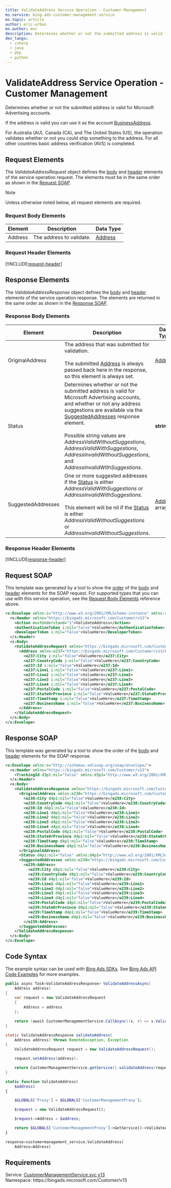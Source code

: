 ```yaml
---
title: ValidateAddress Service Operation - Customer Management
ms.service: bing-ads-customer-management-service
ms.topic: article
author: eric-urban
ms.author: eur
description: Determines whether or not the submitted address is valid for Microsoft Advertising accounts.
dev_langs: 
  - csharp
  - java
  - php
  - python
---
```

# ValidateAddress Service Operation - Customer Management
Determines whether or not the submitted address is valid for Microsoft Advertising accounts. 

If the address is valid you can use it as the account [BusinessAddress](advertiseraccount.md#businessaddress). 

For Australia (AU), Canada (CA), and The United States (US), the operation validates whether or not you could ship something to the address. For all other countries basic address verification (AVS) is completed. 

## <a name="request"></a>Request Elements
The *ValidateAddressRequest* object defines the [body](#request-body) and [header](#request-header) elements of the service operation request. The elements must be in the same order as shown in the [Request SOAP](#request-soap). 

> [!NOTE]
> Unless otherwise noted below, all request elements are required.

### <a name="request-body"></a>Request Body Elements

|Element|Description|Data Type|
|-----------|---------------|-------------|
|<a name="address"></a>Address|The address to validate.|[Address](address.md)|

### <a name="request-header"></a>Request Header Elements
[!INCLUDE[request-header](./includes/request-header.md)]

## <a name="response"></a>Response Elements
The *ValidateAddressResponse* object defines the [body](#response-body) and [header](#response-header) elements of the service operation response. The elements are returned in the same order as shown in the [Response SOAP](#response-soap).

### <a name="response-body"></a>Response Body Elements

|Element|Description|Data Type|
|-----------|---------------|-------------|
|<a name="originaladdress"></a>OriginalAddress|The address that was submitted for validation.<br/><br/>The submitted [Address](#address) is always passed back here in the response, so this element is always set.|[Address](address.md)|
|<a name="status"></a>Status|Determines whether or not the submitted address is valid for Microsoft Advertising accounts, and whether or not any address suggestions are available via the [SuggestedAddresses](#suggestedaddresses) response element.<br/><br/>Possible string values are *AddressValidWithoutSuggestions*, *AddressValidWithSuggestions*, *AddressInvalidWithoutSuggestions*, and *AddressInvalidWithSuggestions*.|**string**|
|<a name="suggestedaddresses"></a>SuggestedAddresses|One or more suggested addresses if the [Status](#status) is either *AddressValidWithSuggestions* or *AddressInvalidWithSuggestions*.<br/><br/>This element will be nil if the [Status](#status) is either *AddressValidWithoutSuggestions* or *AddressInvalidWithoutSuggestions*.|[Address](address.md) array|

### <a name="response-header"></a>Response Header Elements
[!INCLUDE[response-header](./includes/response-header.md)]

## <a name="request-soap"></a>Request SOAP
This template was generated by a tool to show the [order](../guides/services-protocol.md#element-order) of the [body](#request-body) and [header](#request-header) elements for the SOAP request. For supported types that you can use with this service operation, see the [Request Body Elements](#request-body) reference above.

```xml
<s:Envelope xmlns:i="http://www.w3.org/2001/XMLSchema-instance" xmlns:s="http://schemas.xmlsoap.org/soap/envelope/">
  <s:Header xmlns="https://bingads.microsoft.com/Customer/v13">
    <Action mustUnderstand="1">ValidateAddress</Action>
    <AuthenticationToken i:nil="false">ValueHere</AuthenticationToken>
    <DeveloperToken i:nil="false">ValueHere</DeveloperToken>
  </s:Header>
  <s:Body>
    <ValidateAddressRequest xmlns="https://bingads.microsoft.com/Customer/v13">
      <Address xmlns:e237="https://bingads.microsoft.com/Customer/v13/Entities" i:nil="false">
        <e237:City i:nil="false">ValueHere</e237:City>
        <e237:CountryCode i:nil="false">ValueHere</e237:CountryCode>
        <e237:Id i:nil="false">ValueHere</e237:Id>
        <e237:Line1 i:nil="false">ValueHere</e237:Line1>
        <e237:Line2 i:nil="false">ValueHere</e237:Line2>
        <e237:Line3 i:nil="false">ValueHere</e237:Line3>
        <e237:Line4 i:nil="false">ValueHere</e237:Line4>
        <e237:PostalCode i:nil="false">ValueHere</e237:PostalCode>
        <e237:StateOrProvince i:nil="false">ValueHere</e237:StateOrProvince>
        <e237:TimeStamp i:nil="false">ValueHere</e237:TimeStamp>
        <e237:BusinessName i:nil="false">ValueHere</e237:BusinessName>
      </Address>
    </ValidateAddressRequest>
  </s:Body>
</s:Envelope>
```

## <a name="response-soap"></a>Response SOAP
This template was generated by a tool to show the order of the [body](#response-body) and [header](#response-header) elements for the SOAP response.

```xml
<s:Envelope xmlns:s="http://schemas.xmlsoap.org/soap/envelope/">
  <s:Header xmlns="https://bingads.microsoft.com/Customer/v13">
    <TrackingId d3p1:nil="false" xmlns:d3p1="http://www.w3.org/2001/XMLSchema-instance">ValueHere</TrackingId>
  </s:Header>
  <s:Body>
    <ValidateAddressResponse xmlns="https://bingads.microsoft.com/Customer/v13">
      <OriginalAddress xmlns:e238="https://bingads.microsoft.com/Customer/v13/Entities" d4p1:nil="false" xmlns:d4p1="http://www.w3.org/2001/XMLSchema-instance">
        <e238:City d4p1:nil="false">ValueHere</e238:City>
        <e238:CountryCode d4p1:nil="false">ValueHere</e238:CountryCode>
        <e238:Id d4p1:nil="false">ValueHere</e238:Id>
        <e238:Line1 d4p1:nil="false">ValueHere</e238:Line1>
        <e238:Line2 d4p1:nil="false">ValueHere</e238:Line2>
        <e238:Line3 d4p1:nil="false">ValueHere</e238:Line3>
        <e238:Line4 d4p1:nil="false">ValueHere</e238:Line4>
        <e238:PostalCode d4p1:nil="false">ValueHere</e238:PostalCode>
        <e238:StateOrProvince d4p1:nil="false">ValueHere</e238:StateOrProvince>
        <e238:TimeStamp d4p1:nil="false">ValueHere</e238:TimeStamp>
        <e238:BusinessName d4p1:nil="false">ValueHere</e238:BusinessName>
      </OriginalAddress>
      <Status d4p1:nil="false" xmlns:d4p1="http://www.w3.org/2001/XMLSchema-instance">ValueHere</Status>
      <SuggestedAddresses xmlns:e239="https://bingads.microsoft.com/Customer/v13/Entities" d4p1:nil="false" xmlns:d4p1="http://www.w3.org/2001/XMLSchema-instance">
        <e239:Address>
          <e239:City d4p1:nil="false">ValueHere</e239:City>
          <e239:CountryCode d4p1:nil="false">ValueHere</e239:CountryCode>
          <e239:Id d4p1:nil="false">ValueHere</e239:Id>
          <e239:Line1 d4p1:nil="false">ValueHere</e239:Line1>
          <e239:Line2 d4p1:nil="false">ValueHere</e239:Line2>
          <e239:Line3 d4p1:nil="false">ValueHere</e239:Line3>
          <e239:Line4 d4p1:nil="false">ValueHere</e239:Line4>
          <e239:PostalCode d4p1:nil="false">ValueHere</e239:PostalCode>
          <e239:StateOrProvince d4p1:nil="false">ValueHere</e239:StateOrProvince>
          <e239:TimeStamp d4p1:nil="false">ValueHere</e239:TimeStamp>
          <e239:BusinessName d4p1:nil="false">ValueHere</e239:BusinessName>
        </e239:Address>
      </SuggestedAddresses>
    </ValidateAddressResponse>
  </s:Body>
</s:Envelope>
```

## <a name="example"></a>Code Syntax
The example syntax can be used with [Bing Ads SDKs](../guides/client-libraries.md). See [Bing Ads API Code Examples](../guides/code-examples.md) for more examples.
```csharp
public async Task<ValidateAddressResponse> ValidateAddressAsync(
	Address address)
{
	var request = new ValidateAddressRequest
	{
		Address = address
	};

	return (await CustomerManagementService.CallAsync((s, r) => s.ValidateAddressAsync(r), request));
}
```
```java
static ValidateAddressResponse validateAddress(
	Address address) throws RemoteException, Exception
{
	ValidateAddressRequest request = new ValidateAddressRequest();

	request.setAddress(address);

	return CustomerManagementService.getService().validateAddress(request);
}
```
```php
static function ValidateAddress(
	$address)
{

	$GLOBALS['Proxy'] = $GLOBALS['CustomerManagementProxy'];

	$request = new ValidateAddressRequest();

	$request->Address = $address;

	return $GLOBALS['CustomerManagementProxy']->GetService()->ValidateAddress($request);
}
```
```python
response=customermanagement_service.ValidateAddress(
	Address=Address)
```

## Requirements
Service: [CustomerManagementService.svc v13](https://clientcenter.api.bingads.microsoft.com/Api/CustomerManagement/v13/CustomerManagementService.svc)  
Namespace: https\://bingads.microsoft.com/Customer/v13  

